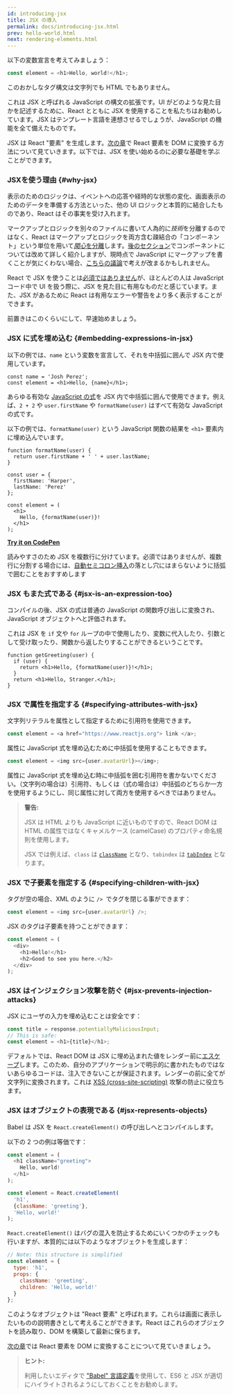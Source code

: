 ```yaml
---
id: introducing-jsx
title: JSX の導入
permalink: docs/introducing-jsx.html
prev: hello-world.html
next: rendering-elements.html
---
```


以下の変数宣言を考えてみましょう：

```js
const element = <h1>Hello, world!</h1>;
```

このおかしなタグ構文は文字列でも HTML でもありません。

これは JSX と呼ばれる JavaScript の構文の拡張です。UI がどのような見た目かを記述するために、React とともに JSX を使用することを私たちはお勧めしています。JSX はテンプレート言語を連想させるでしょうが、JavaScript の機能を全て備えたものです。

JSX は React "要素" を生成します。[次の章](/docs/rendering-elements.html)で React 要素を DOM に変換する方法について見ていきます。以下では、JSX を使い始めるのに必要な基礎を学ぶことができます。

### JSXを使う理由 {#why-jsx}

表示のためのロジックは、イベントへの応答や経時的な状態の変化、画面表示のためのデータを準備する方法といった、他の UI ロジックと本質的に結合したものであり、React はその事実を受け入れます。

マークアップとロジックを別々のファイルに書いて人為的に*技術*を分離するのではなく、React はマークアップとロジックを両方含む疎結合の「コンポーネント」という単位を用いて[*関心*を分離](https://en.wikipedia.org/wiki/Separation_of_concerns)します。[後のセクション](/docs/components-and-props.html)でコンポーネントについては改めて詳しく紹介しますが、現時点で JavaScript にマークアップを書くことが気にくわない場合、[こちらの議論](https://www.youtube.com/watch?v=x7cQ3mrcKaY)で考えが改まるかもしれません。


React で JSX を使うことは[必須ではありません](/docs/react-without-jsx.html)が、ほとんどの人は JavaScript コード中で UI を扱う際に、JSX を見た目に有用なものだと感じています。また、JSX があるために React は有用なエラーや警告をより多く表示することができます。

前置きはこのくらいにして、早速始めましょう。

### JSX に式を埋め込む {#embedding-expressions-in-jsx}

以下の例では、`name` という変数を宣言して、それを中括弧に囲んで JSX 内で使用しています。

```js{1,2}
const name = 'Josh Perez';
const element = <h1>Hello, {name}</h1>;
```

あらゆる有効な [JavaScript の式](https://developer.mozilla.org/en-US/docs/Web/JavaScript/Guide/Expressions_and_Operators#Expressions)を JSX 内で中括弧に囲んで使用できます。例えば、`2 + 2` や `user.firstName` や `formatName(user)` はすべて有効な JavaScript の式です。

以下の例では、`formatName(user)` という JavaScript 関数の結果を `<h1>` 要素内に埋め込んでいます。

```js{12}
function formatName(user) {
  return user.firstName + ' ' + user.lastName;
}

const user = {
  firstName: 'Harper',
  lastName: 'Perez'
};

const element = (
  <h1>
    Hello, {formatName(user)}!
  </h1>
);
```

**[Try it on CodePen](https://codepen.io/gaearon/pen/PGEjdG?editors=1010)**

読みやすさのため JSX を複数行に分けています。必須ではありませんが、複数行に分割する場合には、[自動セミコロン挿入](https://stackoverflow.com/q/2846283)の落とし穴にはまらないように括弧で囲むことをおすすめします

### JSX もまた式である {#jsx-is-an-expression-too}

コンパイルの後、JSX の式は普通の JavaScript の関数呼び出しに変換され、JavaScript オブジェクトへと評価されます。

これは JSX を `if` 文や `for` ループの中で使用したり、変数に代入したり、引数として受け取ったり、関数から返したりすることができるということです。

```js{3,5}
function getGreeting(user) {
  if (user) {
    return <h1>Hello, {formatName(user)}!</h1>;
  }
  return <h1>Hello, Stranger.</h1>;
}
```

### JSX で属性を指定する {#specifying-attributes-with-jsx}

文字列リテラルを属性として指定するために引用符を使用できます。

```js
const element = <a href="https://www.reactjs.org"> link </a>;
```

属性に JavaScript 式を埋め込むために中括弧を使用することもできます。

```js
const element = <img src={user.avatarUrl}></img>;
```

属性に JavaScript 式を埋め込む時に中括弧を囲む引用符を書かないでください。（文字列の場合は）引用符、もしくは（式の場合は）中括弧のどちらか一方を使用するようにし、同じ属性に対して両方を使用するべきではありません。

>**警告:**
>
>JSX は HTML よりも JavaScript に近いものですので、React DOM は HTML の属性ではなくキャメルケース (camelCase) のプロパティ命名規則を使用します。
>
>JSX では例えば、`class` は [`className`](https://developer.mozilla.org/en-US/docs/Web/API/Element/className) となり、`tabindex` は  [`tabIndex`](https://developer.mozilla.org/en-US/docs/Web/API/HTMLElement/tabIndex) となります。

### JSX で子要素を指定する {#specifying-children-with-jsx}

タグが空の場合、XML のように `/> `でタグを閉じる事ができます：

```js
const element = <img src={user.avatarUrl} />;
```

JSX のタグは子要素を持つことができます：

```js
const element = (
  <div>
    <h1>Hello!</h1>
    <h2>Good to see you here.</h2>
  </div>
);
```

### JSX はインジェクション攻撃を防ぐ {#jsx-prevents-injection-attacks}

JSX にユーザの入力を埋め込むことは安全です：

```js
const title = response.potentiallyMaliciousInput;
// This is safe:
const element = <h1>{title}</h1>;
```

デフォルトでは、React DOM は JSX に埋め込まれた値をレンダー前に[エスケープ](https://stackoverflow.com/questions/7381974/which-characters-need-to-be-escaped-on-html)します。このため、自分のアプリケーションで明示的に書かれたものではないあらゆるコードは、注入できないことが保証されます。レンダーの前に全てが文字列に変換されます。これは [XSS (cross-site-scripting)](https://en.wikipedia.org/wiki/Cross-site_scripting) 攻撃の防止に役立ちます。

### JSX はオブジェクトの表現である {#jsx-represents-objects}

Babel は JSX を `React.createElement()` の呼び出しへとコンパイルします。

以下の 2 つの例は等価です：

```js
const element = (
  <h1 className="greeting">
    Hello, world!
  </h1>
);
```

```js
const element = React.createElement(
  'h1',
  {className: 'greeting'},
  'Hello, world!'
);
```

`React.createElement()` はバグの混入を防止するためにいくつかのチェックも行いますが、本質的には以下のようなオブジェクトを生成します：

```js
// Note: this structure is simplified
const element = {
  type: 'h1',
  props: {
    className: 'greeting',
    children: 'Hello, world!'
  }
};
```

このようなオブジェクトは "React 要素" と呼ばれます。これらは画面に表示したいものの説明書きとして考えることができます。React はこれらのオブジェクトを読み取り、DOM を構築して最新に保ちます。

[次の章](/docs/rendering-elements.html)では React 要素を DOM に変換することについて見ていきましょう。

>**ヒント:**
>
>利用したいエディタで ["Babel" 言語定義](https://babeljs.io/docs/en/next/editors)を使用して、ES6 と JSX が適切にハイライトされるようにしておくことをお勧めします。
